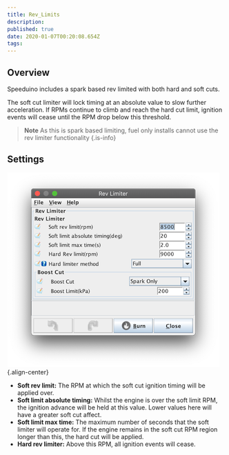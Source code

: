 ```yaml
---
title: Rev_Limits
description: 
published: true
date: 2020-01-07T00:20:08.654Z
tags: 
---
```


Overview
--------

Speeduino includes a spark based rev limited with both hard and soft cuts.

The soft cut limiter will lock timing at an absolute value to slow further acceleration. If RPMs continue to climb and reach the hard cut limit, ignition events will cease until the RPM drop below this threshold.

> **Note** As this is spark based limiting, fuel only installs cannot use the rev limiter functionality
{.is-info}


Settings
--------

![revLimiter.png](/img/tuning/revLimiter.png){.align-center}

-   **Soft rev limit:** The RPM at which the soft cut ignition timing will be applied over.
-   **Soft limit absolute timing:** Whilst the engine is over the soft limit RPM, the ignition advance will be held at this value. Lower values here will have a greater soft cut affect.
-   **Soft limit max time:** The maximum number of seconds that the soft limiter will operate for. If the engine remains in the soft cut RPM region longer than this, the hard cut will be applied.
-   **Hard rev limiter:** Above this RPM, all ignition events will cease.
